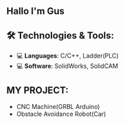 ## Hallo I'm Gus
## 🛠️ Technologies & Tools:
- 💻 **Languages**: C/C++, Ladder(PLC)
- 💻 **Software**: SolidWorks, SolidCAM
## MY PROJECT:
- CNC Machine(GRBL Arduino)
- Obstacle Avoidance Robot(Car)
